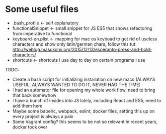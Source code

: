 # Some useful files

- .bash_profile <- self explanatory
- functionalSnippet <- small snippet for JS ES5 that shows refactoring from imperative to functional
- keyboard-en.plist <- mapping for mac os keyboad to get rid of useless characters and show only latin/german chars, follow this tut: http://weblog.masukomi.org/2015/12/13/esperanto-press-and-hold-characters/
- shortcuts <- shortcuts I use day to day on certain programs I use

TODO:
- Create a bash script for initializing installation on new macs (ALWAYS USEFUL, ALWAYS WANTED TO DO IT, NEVER HAD THE TIME)
- I had an automator file for opening my whole work flow, need to bring that back somewhow
- I have a bunch of insides into JS lately, including React and ES5, need to add them here
- Maybe some babelrc, webpack, eslint, docker files, setting this up on every project is always a pain
- Some Vagrant config? this seems to be not so relevant in recent years, docker took over
